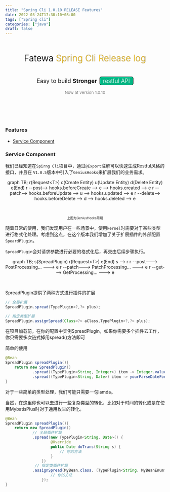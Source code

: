 ```yaml
---
title: "Spring Cli 1.0.10 RELEASE Features"
date: 2022-03-24T17:30:10+08:00
tags: ["Spring cli"]
categories: ["java"]
draft: false
---
```


<div style="text-align: center;display: flex;flex-direction: column;justify-content:center;align-items:center;margin-bottom: 100px">
     <h1 style="font-weight: 300;text-shadow: 0 0 1px black;">Fatewa <span style="color: #faca30">Spring Cli Release log</span></h1>
     <h3 style="font-weight: 400;font-size: 18px;">Easy to build <b>Stronger</b><span style="margin-left: 8px;border: 1px solid black;padding: 2px 10px;background: #00b583;color: white;font-weight: 300;border-radius: 6px">restful API</span></h3>
     <span style="color: gray;font-size: 13px">
<focus-tag link>
Now at version 1.0.10
</focus-tag>
</span>
</div>

### Features
- [Service Component](#Service-Component)

### Service Component
我们已经知道在`Spirng Cli`项目中，通过`@Export`注解可以快速生成Restful风格的接口，并且在 `V1.0.5`版本中引入了`GeniusHooks`来扩展我们的业务需求。

<div style="margin-bottom: 45px;text-align: center" class="mermaid">
graph TB;
    r(Request&lt;T&gt;)
    c(Create Entity)
    u(Update Entity)
    d(Delete Entity)
    e(End)
    r --post--> hooks.beforeCreate --> c --> hooks.created --> e
    r --patch--> hooks.beforeUpdate --> u --> hooks.updated --> e
    r --delete--> hooks.beforeDelete --> d --> hooks.deleted --> e

</div>
<div style="argin-bottom: 45px;text-align: center" ><font size="1px">上图为GeniusHooks周期</font></div>

随着日常的使用，我们发现用户在一些场景中，使用`kernel`时需要对于某些类型进行格式化处理。考虑到这点，在这个版本我们增加了关于扩展插件的外部配置`SpeardPlugin`。

`SpreadPlugin`会对请求参数进行必要的格式化后，再交由后续步骤执行。
<div style="margin-bottom: 45px;text-align: center" class="mermaid">
graph TB;
    s(SpreadPlugin)
    r(Request&lt;T&gt;)
    e(End)
    s --> r
    r --post---> PostProcessing... ---> e
    r --patch---> PatchProcessing... ---> e
    r --get---> GetProcessing... ---> e
</div>


SpreadPlugin提供了两种方式进行插件的扩展
```java
// 全局扩展
SpreadPlugin.spread(TypePlugin<?,?> plus);

// 指定类型扩展
SpreadPlugin.assignSpread(Class<?> aClass,TypePlugin<?,?> plus);

```

在项目加载前，在你的配置中实例SpreadPlugin，如果你需要多个插件去工作，你只需要多次链式掉用spread()方法即可

简单的使用
```java
@Bean
SpreadPlugin spreadPlugin(){
    return new SpreadPlugin()
            .spread((TypePlugin<String, Integer>) item -> Integer.valueof(item))
            .spread((TypePlugin<String, Date>) item -> yourParseDateFoncation(item));
}

```
对于一些简单的类型处理，我们可能只需要一句lamda。

当然，在这里你也可以去进行一些复杂类型的转化，比如对于时间的转化或是在使用MybatisPlus时对于通用枚举的转化。

```java
@Bean
SpreadPlugin spreadPlugin(){
    return new SpreadPlugin()
            // 全局插件扩展
            .spread(new TypePlugin<String, Date>() {
                    @Override
                    public Date doTrans(String s) {
                        // 你的方法
                    }
                })
             // 指定类插件扩展
            .assignSpread(MyBean.class, (TypePlugin<String, MyBeanEnum>) s -> {
                    // 你的方法
                });
}
```


